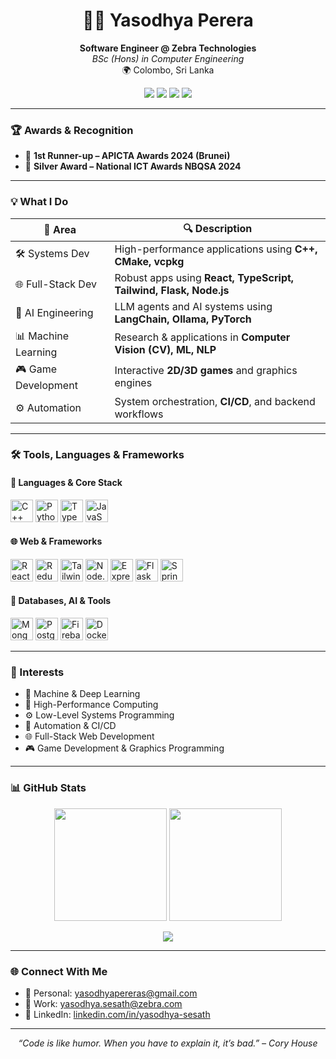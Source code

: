 <h1 align="center">👩‍💻 Yasodhya Perera</h1>
<p align="center">
  <b>Software Engineer @ Zebra Technologies</b><br>
  <i>BSc (Hons) in Computer Engineering</i><br>
  🌍 Colombo, Sri Lanka
</p>

<p align="center">
  <a href="mailto:yasodhyapereras@gmail.com"><img src="https://img.shields.io/badge/email-yasodhyapereras@gmail.com-red?style=flat-square&logo=gmail"></a>
  <a href="mailto:yasodhya.sesath@zebra.com"><img src="https://img.shields.io/badge/email-zebra--work-blue?style=flat-square&logo=microsoftoutlook"></a>
  <a href="https://www.linkedin.com/in/yasodhya-sesath/"><img src="https://img.shields.io/badge/LinkedIn-Profile-blue?style=flat-square&logo=linkedin"></a>
  <img src="https://komarev.com/ghpvc/?username=yasodhyassp30&color=green" />
</p>

---

### 🏆 Awards & Recognition

- 🥈 **1st Runner-up – APICTA Awards 2024 (Brunei)**
- 🥈 **Silver Award – National ICT Awards NBQSA 2024**

---

### 💡 What I Do

| 💼 Area               | 🔍 Description                                                                 |
|----------------------|---------------------------------------------------------------------------------|
| 🛠️ Systems Dev        | High-performance applications using **C++, CMake, vcpkg**                      |
| 🌐 Full-Stack Dev     | Robust apps using **React, TypeScript, Tailwind, Flask, Node.js**              |
| 🧠 AI Engineering     | LLM agents and AI systems using **LangChain, Ollama, PyTorch**                 |
| 📊 Machine Learning   | Research & applications in **Computer Vision (CV), ML, NLP**                   |
| 🎮 Game Development   | Interactive **2D/3D games** and graphics engines                               |
| ⚙️ Automation         | System orchestration, **CI/CD**, and backend workflows                         |

---

### 🛠️ Tools, Languages & Frameworks

#### 🚀 Languages & Core Stack
<p align="left">
  <img src="https://raw.githubusercontent.com/danielcranney/readme-generator/main/public/icons/skills/cplusplus-colored.svg" width="36" height="36" alt="C++" />
  <img src="https://raw.githubusercontent.com/danielcranney/readme-generator/main/public/icons/skills/python-colored.svg" width="36" height="36" alt="Python" />
  <img src="https://raw.githubusercontent.com/danielcranney/readme-generator/main/public/icons/skills/typescript-colored.svg" width="36" height="36" alt="TypeScript" />
  <img src="https://raw.githubusercontent.com/danielcranney/readme-generator/main/public/icons/skills/javascript-colored.svg" width="36" height="36" alt="JavaScript" />
</p>

#### 🌐 Web & Frameworks
<p align="left">
  <img src="https://raw.githubusercontent.com/danielcranney/readme-generator/main/public/icons/skills/react-colored.svg" width="36" height="36" alt="React" />
  <img src="https://raw.githubusercontent.com/danielcranney/readme-generator/main/public/icons/skills/redux-colored.svg" width="36" height="36" alt="Redux" />
  <img src="https://raw.githubusercontent.com/danielcranney/readme-generator/main/public/icons/skills/tailwindcss-colored.svg" width="36" height="36" alt="Tailwind CSS" />
  <img src="https://raw.githubusercontent.com/danielcranney/readme-generator/main/public/icons/skills/nodejs-colored.svg" width="36" height="36" alt="Node.js" />
  <img src="https://raw.githubusercontent.com/danielcranney/readme-generator/main/public/icons/skills/express-colored.svg" width="36" height="36" alt="Express" />
  <img src="https://raw.githubusercontent.com/danielcranney/readme-generator/main/public/icons/skills/flask-colored.svg" width="36" height="36" alt="Flask" />
  <img src="https://raw.githubusercontent.com/danielcranney/readme-generator/main/public/icons/skills/spring-colored.svg" width="36" height="36" alt="Spring Boot" />
</p>

#### 🧠 Databases, AI & Tools
<p align="left">
  <img src="https://raw.githubusercontent.com/danielcranney/readme-generator/main/public/icons/skills/mongodb-colored.svg" width="36" height="36" alt="MongoDB" />
  <img src="https://raw.githubusercontent.com/danielcranney/readme-generator/main/public/icons/skills/postgresql-colored.svg" width="36" height="36" alt="PostgreSQL" />
  <img src="https://raw.githubusercontent.com/danielcranney/readme-generator/main/public/icons/skills/firebase-colored.svg" width="36" height="36" alt="Firebase" />
  <img src="https://cdn.jsdelivr.net/gh/devicons/devicon/icons/docker/docker-original.svg" width="36" height="36" alt="Docker" />
</p>

---

### 🔬 Interests

- 🧠 Machine & Deep Learning  
- 🧬 High-Performance Computing  
- ⚙️ Low-Level Systems Programming  
- 🤖 Automation & CI/CD  
- 🌐 Full-Stack Web Development  
- 🎮 Game Development & Graphics Programming  

---

### 📊 GitHub Stats

<p align="center">
  <img height="180em" src="https://github-readme-stats.vercel.app/api?username=yasodhyassp30&show_icons=true&count_private=true&theme=darcula&hide_border=true&hide=issues&bg_color=00000000" />
  <img height="180em" src="https://github-readme-stats.vercel.app/api/top-langs/?username=yasodhyassp30&layout=compact&hide_border=true&theme=darcula&bg_color=00000000&langs_count=8&hide=jupyter%20notebook,tex,php" />
</p>

<p align="center">
  <img src="https://github-readme-streak-stats.herokuapp.com?user=yasodhyassp30&theme=darcula&hide_border=true&background=FFFFFF00" />
</p>

---

### 🌐 Connect With Me

- 📧 Personal: [yasodhyapereras@gmail.com](mailto:yasodhyapereras@gmail.com)  
- 💼 Work: [yasodhya.sesath@zebra.com](mailto:yasodhya.sesath@zebra.com)  
- 🔗 LinkedIn: [linkedin.com/in/yasodhya-sesath](https://www.linkedin.com/in/yasodhya-sesath/)

---

<p align="center"><i>“Code is like humor. When you have to explain it, it’s bad.” – Cory House</i></p>
